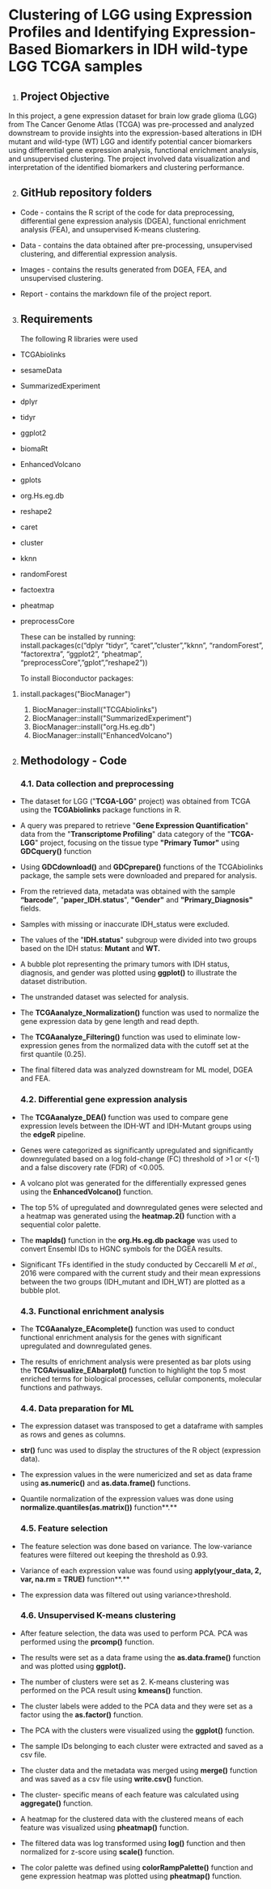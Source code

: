 # **Clustering of LGG using Expression Profiles and Identifying Expression-Based Biomarkers in IDH wild-type LGG TCGA samples**

1. ## **Project Objective**

In this project, a gene expression dataset for brain low grade glioma (LGG) from The Cancer Genome Atlas (TCGA) was pre-processed and analyzed downstream to provide insights into the expression-based alterations in IDH mutant and wild-type (WT) LGG and identify potential cancer biomarkers using differential gene expression analysis, functional enrichment analysis, and unsupervised clustering. The project involved data visualization and interpretation of the identified biomarkers and clustering performance.

2. ## **GitHub repository folders**

* Code \- contains the R script of the code for data preprocessing, differential gene expression analysis (DGEA), functional enrichment analysis (FEA), and unsupervised K-means clustering.  
* Data \- contains the data obtained after pre-processing, unsupervised clustering, and differential expression analysis.  
* Images \- contains the results generated from DGEA, FEA, and unsupervised clustering.  
* Report \- contains the markdown file of the project report.

  ## 

3. ## **Requirements**

   The following R libraries were used

   

* TCGAbiolinks  
* sesameData  
* SummarizedExperiment  
* dplyr  
* tidyr  
* ggplot2  
* biomaRt  
* EnhancedVolcano  
* gplots  
* org.Hs.eg.db  
* reshape2  
* caret  
* cluster  
* kknn  
* randomForest  
* factoextra  
* pheatmap  
* preprocessCore  
    
  These can be installed by running:  
  install.packages(c(“dplyr “tidyr”, “caret”,”cluster”,”kknn”, “randomForest”, “factorextra”, “ggplot2”, “pheatmap”, “preprocessCore”,”gplot”,”reshape2”))

  To install Bioconductor packages:

1. install.packages("BiocManager")  
   1. BiocManager::install("TCGAbiolinks")   
   2. BiocManager::install("SummarizedExperiment")  
   3. BiocManager::install("org.Hs.eg.db")  
   4. BiocManager::install("EnhancedVolcano")

4. ## **Methodology \- Code**

   

   ### **4.1.  Data collection and preprocessing**

     
* The dataset for LGG ("**TCGA-LGG**" project) was obtained from TCGA using the **TCGAbiolinks** package functions in R.   
* A query was prepared to retrieve "**Gene Expression Quantification**" data from the "**Transcriptome Profiling**" data category of the "**TCGA-LGG**" project, focusing on the tissue type **"Primary Tumor"** using **GDCquery()** function  
* Using **GDCdownload()** and **GDCprepare()** functions of the TCGAbiolinks package, the sample sets were downloaded and prepared for analysis.  
* From the retrieved data, metadata was obtained with the sample **“barcode”**,  "**paper\_IDH.status**", **"Gender"** and **"Primary\_Diagnosis"** fields.  
* Samples with missing or inaccurate IDH\_status  were excluded.  
* The values of the "**IDH.status**" subgroup were divided into two groups based on the IDH status: **Mutant** and **WT.**  
* A bubble plot representing the primary tumors with IDH status, diagnosis, and gender was plotted using **ggplot()** to illustrate the dataset distribution.  
* The unstranded dataset was selected for analysis.  
* The **TCGAanalyze\_Normalization()** function was used to normalize the gene expression data by gene length and read depth.  
* The **TCGAanalyze\_Filtering()** function was used to eliminate low-expression genes from the normalized data with the cutoff set at the first quantile (0.25).  
* The final filtered data was analyzed downstream for ML model, DGEA and FEA.  
  


  ### **4.2.  Differential gene expression analysis** 

    
* The **TCGAanalyze\_DEA()** function was used to compare gene expression levels between the IDH-WT and IDH-Mutant groups using the **edgeR** pipeline.   
* Genes were categorized as significantly upregulated and significantly downregulated based on a log fold-change (FC) threshold of \>1 or \<(-1) and a false discovery rate (FDR) of \<0.005.  
* A volcano plot was generated for the differentially expressed genes using the **EnhancedVolcano()** function.   
* The top 5% of upregulated and downregulated genes were selected and a heatmap was generated using the **heatmap.2()** function with a sequential color palette.  
* The **mapIds()** function in the **org.Hs.eg.db package** was used to convert Ensembl IDs to HGNC symbols for the DGEA results.  
* Significant TFs identified in the study conducted by Ceccarelli M *et al*., 2016 were compared with the current study and their mean expressions between the two groups (IDH\_mutant and IDH\_WT) are plotted as a bubble plot.  
  


  ### **4.3.  Functional enrichment analysis**

* The **TCGAanalyze\_EAcomplete()** function was used to conduct functional enrichment analysis for the genes with significant upregulated and downregulated genes.  
* The results of enrichment analysis were presented as bar plots using the **TCGAvisualize\_EAbarplot()** function to highlight the top 5 most enriched terms for biological processes, cellular components, molecular functions and pathways.  
   


  ### **4.4.  Data preparation for ML**

    
* The expression dataset was transposed to get a dataframe with samples as rows and genes as columns.   
* **str()** func was used to display the structures of the R object (expression data).  
* The expression values in the were numericized and set as data frame using **as.numeric()** and **as.data.frame()** functions.  
* Quantile normalization of the expression values was done using **normalize.quantiles(as.matrix())** function**.**


  ### **4.5.  Feature selection**

    
* The feature selection was done based on variance. The low-variance features were filtered out keeping the threshold as 0.93.  
* Variance of each expression value was found using **apply(your\_data, 2, var, na.rm \= TRUE)** function**.**  
* The expression data was filtered out using variance\>threshold. 


  ### **4.6.  Unsupervised K-means clustering**

    
* After feature selection, the data was used to perform PCA. PCA was performed using the **prcomp()** function.  
* The results were set as a data frame using the **as.data.frame()** function and was plotted using **ggplot().**  
* The number of clusters were set as 2\. K-means clustering was performed on the PCA result using **kmeans()** function.  
* The cluster labels were added to the PCA data and they were set as a factor using the **as.factor()** function.  
* The PCA with the clusters were visualized using the **ggplot()** function.  
* The sample IDs belonging to each cluster were extracted and saved as a csv file.  
* The cluster data and the metadata was merged using **merge()** function and was saved as a csv file using **write.csv()** function.   
* The cluster- specific means of each feature was calculated using **aggregate()** function.  
* A heatmap for the clustered data with the clustered means of each feature was visualized using **pheatmap()** function.  
* The filtered data was log transformed using **log()** function and then normalized for z-score using **scale()** function.  
* The color palette was defined using **colorRampPalette()** function and gene expression heatmap was plotted using **pheatmap()** function.  
    
  

